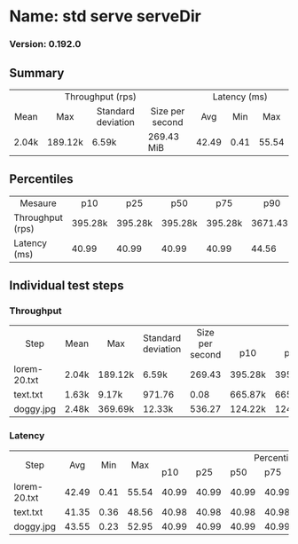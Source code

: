 # Name: std serve serveDir 
  
  ### Version: 0.192.0

## Summary
<table>
<tr>
    <td align="center" colspan="4">Throughput (rps)</td>
    <td align="center" colspan="3">Latency (ms)</td>
</tr>
<tr>
    <td align="center">Mean</td>
    <td align="center">Max</td>
    <td align="center">Standard deviation</td>
    <td align="center">Size per second</td>
    <td align="center">Avg</td>
    <td align="center">Min</td>
    <td align="center">Max</td>
</tr>
<tr>
    <td>2.04k</td>
    <td>189.12k</td>
    <td>6.59k</td>
    <td>269.43 MiB</td>
    <td>42.49</td>
    <td>0.41</td>
    <td>55.54</td>
</tr>
</table>

## Percentiles

<table>
<tr>
  <td align="center">Mesaure</td>
  <td align="center">p10</td>
  <td align="center">p25</td>
  <td align="center">p50</td>
  <td align="center">p75</td>
  <td align="center">p90</td>
  <td align="center">p95</td>
  <td align="center">p99</td>
</tr>
<tr>
  <td>Throughput (rps)</td>
  <td>395.28k</td>
  <td>395.28k</td>
  <td>395.28k</td>
  <td>395.28k</td>
  <td>3671.43k</td>
  <td>4496.12k</td>
  <td>9584.49k</td>
</tr>
<tr>
  <td>Latency (ms)</td>
  <td>40.99</td>
  <td>40.99</td>
  <td>40.99</td>
  <td>40.99</td>
  <td>44.56</td>
  <td>45.00</td>
  <td>45.99</td>
</tr>
</table>

## Individual test steps

### Throughput

<table>
<tr>
  <td align="center" rowspan="2">Step</td>
  <td align="center" rowspan="2">Mean</td>
  <td align="center" rowspan="2">Max</td>
  <td align="center" rowspan="2">Standard deviation</td>
  <td align="center" rowspan="2">Size per second</td>
  <td align="center" colspan="7">Percentiles</td>
</tr>
<tr>
  <!-- still Step -->
  <!-- still Mean -->
  <!-- still Max -->
  <!-- still Standard deviation -->
  <!-- still Size per second -->
  <td align="center">p10</td>
  <td align="center">p25</td>
  <td align="center">p50</td>
  <td align="center">p75</td>
  <td align="center">p90</td>
  <td align="center">p95</td>
  <td align="center">p99</td>
</tr>
<tr>
  <td>lorem-20.txt</td>
  <td>2.04k</td>
  <td>189.12k</td>
  <td>6.59k</td>
  <td>269.43</td>
  <td>395.28k</td>
  <td>395.28k</td>
  <td>395.28k</td>
  <td>395.28k</td>
  <td>3671.43k</td>
  <td>4496.12k</td>
  <td>9584.49k</td>
</tr><tr>
  <td>text.txt</td>
  <td>1.63k</td>
  <td>9.17k</td>
  <td>971.76</td>
  <td>0.08</td>
  <td>665.87k</td>
  <td>665.87k</td>
  <td>665.87k</td>
  <td>665.87k</td>
  <td>2699.00k</td>
  <td>3107.84k</td>
  <td>5422.39k</td>
</tr><tr>
  <td>doggy.jpg</td>
  <td>2.48k</td>
  <td>369.69k</td>
  <td>12.33k</td>
  <td>536.27</td>
  <td>124.22k</td>
  <td>124.22k</td>
  <td>124.22k</td>
  <td>124.22k</td>
  <td>4716.93k</td>
  <td>6006.06k</td>
  <td>14790.67k</td>
</tr></table>

### Latency

<table>
<tr>
  <td align="center" rowspan="2">Step</td>
  <td align="center" rowspan="2">Avg</td>
  <td align="center" rowspan="2">Min</td>
  <td align="center" rowspan="2">Max</td>
  <td align="center" colspan="7">Percentiles</td>
</tr>
<tr>
  <!-- still Avg -->
  <!-- still Min -->
  <!-- still Max -->
  <td>p10</td>
  <td>p25</td>
  <td>p50</td>
  <td>p75</td>
  <td>p90</td>
  <td>p95</td>
  <td>p99</td>
</tr>
<tr>
  <td>lorem-20.txt</td>
  <td>42.49</td>
  <td>0.41</td>
  <td>55.54</td>
  <td>40.99</td>
  <td>40.99</td>
  <td>40.99</td>
  <td>40.99</td>
  <td>44.56</td>
  <td>45.00</td>
  <td>45.99</td>
</tr><tr>
  <td>text.txt</td>
  <td>41.35</td>
  <td>0.36</td>
  <td>48.56</td>
  <td>40.98</td>
  <td>40.98</td>
  <td>40.98</td>
  <td>40.98</td>
  <td>42.02</td>
  <td>42.04</td>
  <td>43.01</td>
</tr><tr>
  <td>doggy.jpg</td>
  <td>43.55</td>
  <td>0.23</td>
  <td>52.95</td>
  <td>40.99</td>
  <td>40.99</td>
  <td>40.99</td>
  <td>40.99</td>
  <td>47.10</td>
  <td>47.95</td>
  <td>48.97</td>
</tr></table>